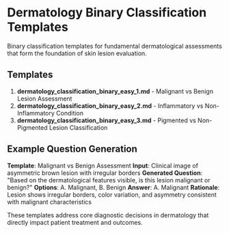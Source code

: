 # Dermatology Binary Classification Templates

Binary classification templates for fundamental dermatological assessments that form the foundation of skin lesion evaluation.

## Templates

1. **dermatology_classification_binary_easy_1.md** - Malignant vs Benign Lesion Assessment
2. **dermatology_classification_binary_easy_2.md** - Inflammatory vs Non-Inflammatory Condition
3. **dermatology_classification_binary_easy_3.md** - Pigmented vs Non-Pigmented Lesion Classification

## Example Question Generation

**Template**: Malignant vs Benign Assessment
**Input**: Clinical image of asymmetric brown lesion with irregular borders
**Generated Question**: "Based on the dermatological features visible, is this lesion malignant or benign?"
**Options**: A. Malignant, B. Benign
**Answer**: A. Malignant
**Rationale**: Lesion shows irregular borders, color variation, and asymmetry consistent with malignant characteristics

These templates address core diagnostic decisions in dermatology that directly impact patient treatment and outcomes.
